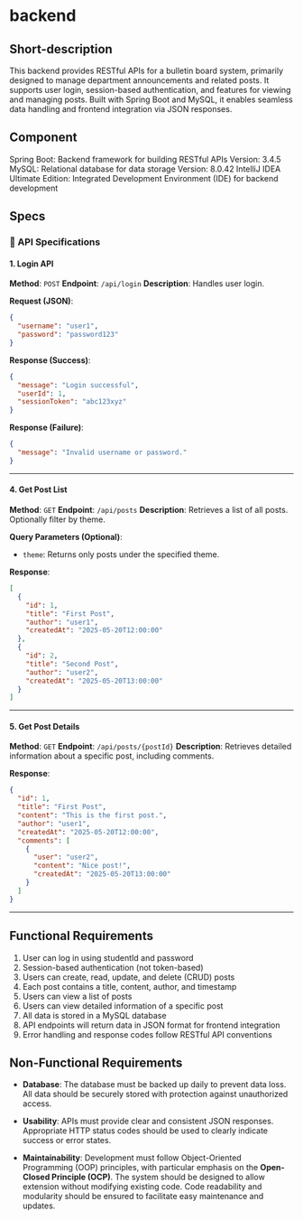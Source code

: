# backend
## Short-description
This backend provides RESTful APIs for a bulletin board system, primarily designed to manage department announcements and related posts. It supports user login, session-based authentication, and features for viewing and managing posts. Built with Spring Boot and MySQL, it enables seamless data handling and frontend integration via JSON responses.
## Component
Spring Boot: Backend framework for building RESTful APIs
Version: 3.4.5
MySQL: Relational database for data storage
Version: 8.0.42
IntelliJ IDEA Ultimate Edition: Integrated Development Environment (IDE) for backend development

## Specs
### 📄 API Specifications

#### 1. Login API

**Method**: `POST`
**Endpoint**: `/api/login`
**Description**: Handles user login.

**Request (JSON)**:

```json
{
  "username": "user1",
  "password": "password123"
}
```

**Response (Success)**:

```json
{
  "message": "Login successful",
  "userId": 1,
  "sessionToken": "abc123xyz"
}
```

**Response (Failure)**:

```json
{
  "message": "Invalid username or password."
}
```

---
#### 4. Get Post List

**Method**: `GET`
**Endpoint**: `/api/posts`
**Description**: Retrieves a list of all posts. Optionally filter by theme.

**Query Parameters (Optional)**:

* `theme`: Returns only posts under the specified theme.

**Response**:

```json
[
  {
    "id": 1,
    "title": "First Post",
    "author": "user1",
    "createdAt": "2025-05-20T12:00:00"
  },
  {
    "id": 2,
    "title": "Second Post",
    "author": "user2",
    "createdAt": "2025-05-20T13:00:00"
  }
]
```

---

#### 5. Get Post Details

**Method**: `GET`
**Endpoint**: `/api/posts/{postId}`
**Description**: Retrieves detailed information about a specific post, including comments.

**Response**:

```json
{
  "id": 1,
  "title": "First Post",
  "content": "This is the first post.",
  "author": "user1",
  "createdAt": "2025-05-20T12:00:00",
  "comments": [
    {
      "user": "user2",
      "content": "Nice post!",
      "createdAt": "2025-05-20T13:00:00"
    }
  ]
}
```

---

## Functional Requirements
1. User can log in using studentId and password  
2. Session-based authentication (not token-based)  
3. Users can create, read, update, and delete (CRUD) posts  
4. Each post contains a title, content, author, and timestamp  
5. Users can view a list of posts  
6. Users can view detailed information of a specific post  
7. All data is stored in a MySQL database  
8. API endpoints will return data in JSON format for frontend integration  
9. Error handling and response codes follow RESTful API conventions  

## Non-Functional Requirements
* **Database**:
  The database must be backed up daily to prevent data loss.
  All data should be securely stored with protection against unauthorized access.

* **Usability**:
  APIs must provide clear and consistent JSON responses.
  Appropriate HTTP status codes should be used to clearly indicate success or error states.

* **Maintainability**:
  Development must follow Object-Oriented Programming (OOP) principles, with particular emphasis on the **Open-Closed Principle (OCP)**.
  The system should be designed to allow extension without modifying existing code.
  Code readability and modularity should be ensured to facilitate easy maintenance and updates.

